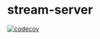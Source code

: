 # stream-server

[![codecov](https://codecov.io/gh/Demolicat/stream-server/branch/main/graph/badge.svg?token=0PNUJGFDQA)](https://codecov.io/gh/Demolicat/stream-server)
